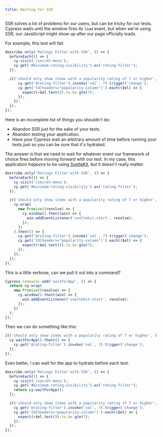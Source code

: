 ```yaml
---
title: Waiting for SSR
---
```


SSR solves a lot of problems for our users, but can be tricky for our tests. Cypress waits until the window fires its `load` event, but when we're using SSR, our JavaScript might show up after our page officially loads.

For example, this test will fail:

````js
describe.only('Ratings Filter with SSR', () => {
  beforeEach(() => {
    cy.visit('/secret-menu');
    cy.get('#minimum-rating-visibility').as('rating-filter');
  });

  it('should only show items with a popularity rating of 7 or higher', () => {
      cy.get('@rating-filter').invoke('val', 7).trigger('change');
      cy.get('td[headers="popularity-column"]').each(($el) => {
        expect(+$el.text()).to.be.gte(7);
      });
    });
  });
});
````

Here is an incomplete list of things you shouldn't do:

* Abandon SSR just for the sake of your tests.
* Abandon testing your application.
* Have your Cypress wait an arbitrary amount of time before running your tests just so you can be sure that it's hydrated.

The answer is that we need to wait for whatever event our framework of choice fires before moving forward with our test. In my case, this application *happens* to be using [SvelteKit](https://kit.svelte.dev), but it doesn't really matter.

````js
describe.only('Ratings Filter with SSR', () => {
  beforeEach(() => {
    cy.visit('/secret-menu');
    cy.get('#minimum-rating-visibility').as('rating-filter');
  });

  it('should only show items with a popularity rating of 7 or higher', () => {
    cy.wrap(
      new Promise((resolve) => {
        cy.window().then((win) => {
          win.addEventListener('sveltekit:start', resolve);
        });
      })
    ).then(() => {
      cy.get('@rating-filter').invoke('val', 7).trigger('change');
      cy.get('td[headers="popularity-column"]').each(($el) => {
        expect(+$el.text()).to.be.gte(7);
      });
    });
  });
});
````

This is a little verbose, can we pull it out into a command?

````js
Cypress.Commands.add('waitForApp', () => {
  return cy.wrap(
    new Promise((resolve) => {
      cy.window().then((win) => {
        win.addEventListener('sveltekit:start', resolve);
      });
    })
  );
});
````

Then we can do something like this:

````js
it('should only show items with a popularity rating of 7 or higher', () => {
  cy.waitForApp().then(() => {
    cy.get('@rating-filter').invoke('val', 7).trigger('change');
  });
});
````

Even better, I can wait for the app to hydrate before each test.

````js
describe.only('Ratings Filter with SSR', () => {
  beforeEach(() => {
    cy.visit('/secret-menu');
    cy.get('#minimum-rating-visibility').as('rating-filter');
    return cy.waitForApp();
  });

  it('should only show items with a popularity rating of 7 or higher', () => {
    cy.get('@rating-filter').invoke('val', 7).trigger('change');
    cy.get('td[headers="popularity-column"]').each(($el) => {
      expect(+$el.text()).to.be.gte(7);
    });
  });
});
````
